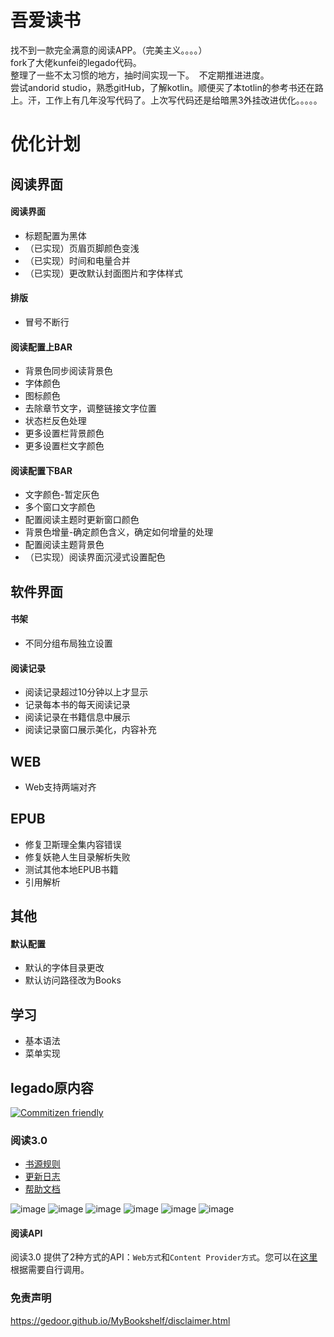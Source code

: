# 吾爱读书 
找不到一款完全满意的阅读APP。（完美主义。。。。）  
fork了大佬kunfei的legado代码。  
整理了一些不太习惯的地方，抽时间实现一下。  不定期推进进度。  
尝试andorid studio，熟悉gitHub，了解kotlin。顺便买了本totlin的参考书还在路上。汗，工作上有几年没写代码了。上次写代码还是给暗黑3外挂改进优化。。。。。
# 优化计划 
## 阅读界面
#### 阅读界面
* 标题配置为黑体
* （已实现）页眉页脚颜色变浅
* （已实现）时间和电量合并
* （已实现）更改默认封面图片和字体样式
#### 排版
* 冒号不断行
#### 阅读配置上BAR
* 背景色同步阅读背景色
* 字体颜色
* 图标颜色
* 去除章节文字，调整链接文字位置
* 状态栏反色处理
* 更多设置栏背景颜色
* 更多设置栏文字颜色
#### 阅读配置下BAR
* 文字颜色-暂定灰色
* 多个窗口文字颜色
* 配置阅读主题时更新窗口颜色
* 背景色增量-确定颜色含义，确定如何增量的处理
* 配置阅读主题背景色
* （已实现）阅读界面沉浸式设置配色
## 软件界面
#### 书架
* 不同分组布局独立设置
#### 阅读记录
* 阅读记录超过10分钟以上才显示
* 记录每本书的每天阅读记录
* 阅读记录在书籍信息中展示
* 阅读记录窗口展示美化，内容补充
## WEB
* Web支持两端对齐
## EPUB
* 修复卫斯理全集内容错误
* 修复妖艳人生目录解析失败
* 测试其他本地EPUB书籍
* 引用解析
## 其他
#### 默认配置
* 默认的字体目录更改
* 默认访问路径改为Books
## 学习
* 基本语法
* 菜单实现
## legado原内容

[![Commitizen friendly](https://img.shields.io/badge/commitizen-friendly-brightgreen.svg)](http://commitizen.github.io/cz-cli/)

### 阅读3.0
* [书源规则](https://alanskycn.gitee.io/teachme/)
* [更新日志](/app/src/main/assets/updateLog.md)
* [帮助文档](/app/src/main/assets/help/appHelp.md)

![image](https://github.com/gedoor/gedoor.github.io/blob/master/images/%E9%98%85%E8%AF%BB%E7%AE%80%E4%BB%8B1.jpg)
![image](https://github.com/gedoor/gedoor.github.io/blob/master/images/%E9%98%85%E8%AF%BB%E7%AE%80%E4%BB%8B2.jpg)
![image](https://github.com/gedoor/gedoor.github.io/blob/master/images/%E9%98%85%E8%AF%BB%E7%AE%80%E4%BB%8B3.jpg)
![image](https://github.com/gedoor/gedoor.github.io/blob/master/images/%E9%98%85%E8%AF%BB%E7%AE%80%E4%BB%8B4.jpg)
![image](https://github.com/gedoor/gedoor.github.io/blob/master/images/%E9%98%85%E8%AF%BB%E7%AE%80%E4%BB%8B5.jpg)
![image](https://github.com/gedoor/gedoor.github.io/blob/master/images/%E9%98%85%E8%AF%BB%E7%AE%80%E4%BB%8B6.jpg)

#### 阅读API
阅读3.0 提供了2种方式的API：`Web方式`和`Content Provider方式`。您可以在[这里](api.md)根据需要自行调用。 

### 免责声明
https://gedoor.github.io/MyBookshelf/disclaimer.html
